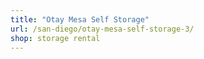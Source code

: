 ```yaml
---
title: "Otay Mesa Self Storage"
url: /san-diego/otay-mesa-self-storage-3/
shop: storage rental
---
```

